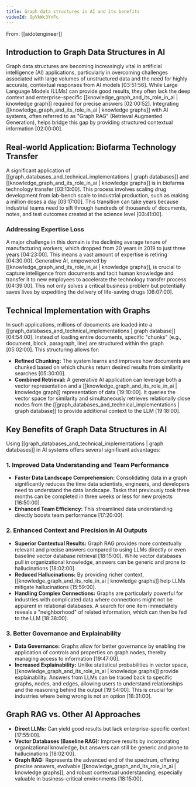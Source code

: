 ```yaml
---
title: Graph data structures in AI and its benefits
videoId: OpVkWc3YnFc
---
```


From: [[aidotengineer]] <br/> 

## Introduction to Graph Data Structures in AI
Graph data structures are becoming increasingly vital in artificial intelligence (AI) applications, particularly in overcoming challenges associated with large volumes of unstructured data and the need for highly accurate, contextual responses from AI models <a class="yt-timestamp" data-t="03:51:56">[03:51:56]</a>. While Large Language Models (LLMs) can provide good results, they often lack the deep context and enterprise-specific [[knowledge_graph_and_its_role_in_ai | knowledge graph]] required for precise answers <a class="yt-timestamp" data-t="02:00:52">[02:00:52]</a>. Integrating [[knowledge_graph_and_its_role_in_ai | knowledge graphs]] with AI systems, often referred to as "Graph RAG" (Retrieval Augmented Generation), helps bridge this gap by providing structured contextual information <a class="yt-timestamp" data-t="02:00:00">[02:00:00]</a>.

## Real-world Application: Biofarma Technology Transfer
A significant application of [[graph_databases_and_technical_implementations | graph databases]] and [[knowledge_graph_and_its_role_in_ai | knowledge graphs]] is in biofarma technology transfer <a class="yt-timestamp" data-t="03:13:00">[03:13:00]</a>. This process involves scaling drug development from lab-bench scale to industrial production, such as making a million doses a day <a class="yt-timestamp" data-t="03:17:00">[03:17:00]</a>. This transition can take years because industrial teams need to sift through hundreds of thousands of documents, notes, and test outcomes created at the science level <a class="yt-timestamp" data-t="03:41:00">[03:41:00]</a>.

### Addressing Expertise Loss
A major challenge in this domain is the declining average tenure of manufacturing workers, which dropped from 20 years in 2019 to just three years <a class="yt-timestamp" data-t="04:23:00">[04:23:00]</a>. This means a vast amount of expertise is retiring <a class="yt-timestamp" data-t="04:30:00">[04:30:00]</a>. Generative AI, empowered by [[knowledge_graph_and_its_role_in_ai | knowledge graphs]], is crucial to capture intelligence from documents and tacit human knowledge and transfer it to new employees to accelerate the technology transfer process <a class="yt-timestamp" data-t="04:39:00">[04:39:00]</a>. This not only solves a critical business problem but potentially saves lives by expediting the delivery of life-saving drugs <a class="yt-timestamp" data-t="06:07:00">[06:07:00]</a>.

## Technical Implementation with Graphs
In such applications, millions of documents are loaded into a [[graph_databases_and_technical_implementations | graph database]] <a class="yt-timestamp" data-t="04:54:00">[04:54:00]</a>. Instead of loading entire documents, specific "chunks" (e.g., document, block, paragraph, line) are structured within the graph <a class="yt-timestamp" data-t="05:02:00">[05:02:00]</a>. This structuring allows for:
*   **Refined Chunking:** The system learns and improves how documents are chunked based on which chunks return desired results from similarity searches <a class="yt-timestamp" data-t="05:30:00">[05:30:00]</a>.
*   **Combined Retrieval:** A generative AI application can leverage both a vector representation and a [[knowledge_graph_and_its_role_in_ai | knowledge graph]] representation of data <a class="yt-timestamp" data-t="19:10:00">[19:10:00]</a>. It queries the vector space for similarity and simultaneously retrieves relationally close nodes from the [[graph_databases_and_technical_implementations | graph database]] to provide additional context to the LLM <a class="yt-timestamp" data-t="19:18:00">[19:18:00]</a>.

## Key Benefits of Graph Data Structures in AI
Using [[graph_databases_and_technical_implementations | graph databases]] in AI systems offers several significant advantages:

### 1. Improved Data Understanding and Team Performance
*   **Faster Data Landscape Comprehension:** Consolidating data in a graph significantly reduces the time data scientists, engineers, and developers need to understand the data landscape. Tasks that previously took three months can be completed in three weeks or less for new projects <a class="yt-timestamp" data-t="16:50:00">[16:50:00]</a>.
*   **Enhanced Team Efficiency:** This streamlined data understanding directly boosts team performance <a class="yt-timestamp" data-t="17:20:00">[17:20:00]</a>.

### 2. Enhanced Context and Precision in AI Outputs
*   **Superior Contextual Results:** Graph RAG provides more contextually relevant and precise answers compared to using LLMs directly or even baseline vector database retrieval <a class="yt-timestamp" data-t="18:15:00">[18:15:00]</a>. While vector databases pull in organizational knowledge, answers can be generic and prone to hallucinations <a class="yt-timestamp" data-t="18:02:00">[18:02:00]</a>.
*   **Reduced Hallucinations:** By providing richer context, [[knowledge_graph_and_its_role_in_ai | knowledge graphs]] help LLMs mitigate hallucinations <a class="yt-timestamp" data-t="15:59:00">[15:59:00]</a>.
*   **Handling Complex Connections:** Graphs are particularly powerful for industries with complicated data where connections might not be apparent in relational databases. A search for one item immediately reveals a "neighborhood" of related information, which can then be fed to the LLM <a class="yt-timestamp" data-t="18:38:00">[18:38:00]</a>.

### 3. Better Governance and Explainability
*   **Data Governance:** Graphs allow for better governance by enabling the application of controls and properties on graph nodes, thereby managing access to information <a class="yt-timestamp" data-t="19:47:00">[19:47:00]</a>.
*   **Increased Explainability:** Unlike statistical probabilities in vector space, [[knowledge_graph_and_its_role_in_ai | knowledge graphs]] provide explainability. Answers from LLMs can be traced back to specific graphs, nodes, and edges, allowing users to understand relationships and the reasoning behind the output <a class="yt-timestamp" data-t="19:54:00">[19:54:00]</a>. This is crucial for industries where being wrong is not an option <a class="yt-timestamp" data-t="18:31:00">[18:31:00]</a>.

## Graph RAG vs. Other AI Approaches
*   **Direct LLMs:** Can yield good results but lack enterprise-specific context <a class="yt-timestamp" data-t="17:55:00">[17:55:00]</a>.
*   **Vector Databases (Baseline RAG):** Improve results by incorporating organizational knowledge, but answers can still be generic and prone to hallucinations <a class="yt-timestamp" data-t="18:02:00">[18:02:00]</a>.
*   **Graph RAG:** Represents the advanced end of the spectrum, offering precise answers, evolvable [[knowledge_graph_and_its_role_in_ai | knowledge graphs]], and robust contextual understanding, especially valuable in business-critical environments <a class="yt-timestamp" data-t="18:15:00">[18:15:00]</a>.